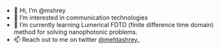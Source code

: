 - 👋 Hi, I’m @mshrey
- 👀 I’m interested in communication technologies
- 🌱 I’m currently learning Lumerical FDTD (finite difference time domain) method for solving nanophotonic problems.  
- 📫 Reach out to me on twitter [@mehtashrey](https://twitter.com/mehtashrey_)_

<!---
mshrey/mshrey is a ✨ special ✨ repository because its `README.md` (this file) appears on your GitHub profile.
You can click the Preview link to take a look at your changes.
--->
